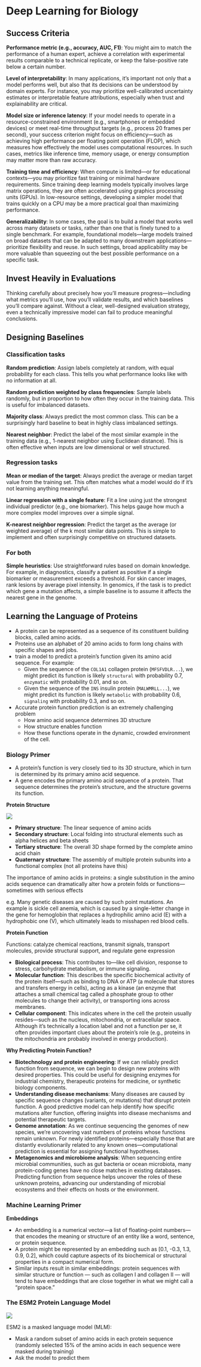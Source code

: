 # Deep Learning for Biology

## Success Criteria

**Performance metric (e.g., accuracy, AUC, F1)**: You might aim to match the performance of a human expert, achieve a correlation with experimental results comparable to a technical replicate, or keep the false-positive rate below a certain number.

**Level of interpretability**: In many applications, it’s important not only that a model performs well, but also that its decisions can be understood by domain experts. For instance, you may prioritize well-calibrated uncertainty estimates or interpretable feature attributions, especially when trust and explainability are critical.

**Model size or inference latency**: If your model needs to operate in a resource-constrained environment (e.g., smartphones or embedded devices) or meet real-time throughput targets (e.g., process 20 frames per second), your success criterion might focus on efficiency—such as achieving high performance per floating point operation (FLOP), which measures how effectively the model uses computational resources. In such cases, metrics like inference time, memory usage, or energy consumption may matter more than raw accuracy.

**Training time and efficiency**: When compute is limited—or for educational contexts—you may prioritize fast training or minimal hardware requirements. Since training deep learning models typically involves large matrix operations, they are often accelerated using graphics processing units (GPUs). In low-resource settings, developing a simpler model that trains quickly on a CPU may be a more practical goal than maximizing performance.

**Generalizability**: In some cases, the goal is to build a model that works well across many datasets or tasks, rather than one that is finely tuned to a single benchmark. For example, foundational models—large models trained on broad datasets that can be adapted to many downstream applications—prioritize flexibility and reuse. In such settings, broad applicability may be more valuable than squeezing out the best possible performance on a specific task.

## Invest Heavily in Evaluations

Thinking carefully about precisely how you’ll measure progress—including what metrics you’ll use, how you’ll validate results, and which baselines you’ll compare against. Without a clear, well-designed evaluation strategy, even a technically impressive model can fail to produce meaningful conclusions.

## Designing Baselines

### Classification tasks

**Random prediction**: Assign labels completely at random, with equal probability for each class. This tells you what performance looks like with no information at all.

**Random prediction weighted by class frequencies**: Sample labels randomly, but in proportion to how often they occur in the training data. This is useful for imbalanced datasets.

**Majority class**: Always predict the most common class. This can be a surprisingly hard baseline to beat in highly class imbalanced settings.

**Nearest neighbor**: Predict the label of the most similar example in the training data (e.g., 1-nearest neighbor using Euclidean distance). This is often effective when inputs are low dimensional or well structured.

### Regression tasks

**Mean or median of the target**: Always predict the average or median target value from the training set. This often matches what a model would do if it’s not learning anything meaningful.

**Linear regression with a single feature**: Fit a line using just the strongest individual predictor (e.g., one biomarker). This helps gauge how much a more complex model improves over a simple signal.

**K-nearest neighbor regression**: Predict the target as the average (or weighted average) of the k most similar data points. This is simple to implement and often surprisingly competitive on structured datasets.

### For both

**Simple heuristics**: Use straightforward rules based on domain knowledge. For example, in diagnostics, classify a patient as positive if a single biomarker or measurement exceeds a threshold. For skin cancer images, rank lesions by average pixel intensity. In genomics, if the task is to predict which gene a mutation affects, a simple baseline is to assume it affects the nearest gene in the genome.

## Learning the Language of Proteins

- A protein can be represented as a sequence of its constituent building blocks, called amino acids.
- Proteins use an alphabet of 20 amino acids to form long chains with specific shapes and jobs.
- train a model to predict a protein’s function given its amino acid sequence. For example:
  - Given the sequence of the `COL1A1` collagen protein (`MFSFVDLR...`), we might predict its function is likely `structural` with probability 0.7, `enzymatic` with probability 0.01, and so on.
  - Given the sequence of the `INS` insulin protein (`MALWMRLL...`), we might predict its function is likely `metabolic` with probability 0.6, `signaling` with probability 0.3, and so on.
- Accurate protein function prediction is an extremely challenging problem
  - How amino acid sequence determines 3D structure
  - How structure enables function
  - How these functions operate in the dynamic, crowded environment of the cell.

### Biology Primer 

- A protein’s function is very closely tied to its 3D structure, which in turn is determined by its primary amino acid sequence.
- A gene encodes the primary amino acid sequence of a protein. That sequence determines the protein’s structure, and the structure governs its function.

**Protein Structure**

![](images/001.png)

- **Primary structure**: The linear sequence of amino acids
- **Secondary structure**: Local folding into structural elements such as alpha helices and beta sheets
- **Tertiary structure**: The overall 3D shape formed by the complete amino acid chain
- **Quaternary structure**: The assembly of multiple protein subunits into a functional complex (not all proteins have this)

The importance of amino acids in proteins: a single substitution in the amino acids sequence can dramatically alter how a protein folds or functions—sometimes with serious effects

e.g. Many genetic diseases are caused by such point mutations. An example is sickle cell anemia, which is caused by a single-letter change in the gene for hemoglobin that replaces a hydrophilic amino acid (E) with a hydrophobic one (V), which ultimately leads to misshapen red blood cells.

**Protein Function**

Functions: catalyze chemical reactions, transmit signals, transport molecules, provide structural support, and regulate gene expression

- **Biological process**: This contributes to—like cell division, response to stress, carbohydrate metabolism, or immune signaling.
- **Molecular function**: This describes the specific biochemical activity of the protein itself—such as binding to DNA or ATP (a molecule that stores and transfers energy in cells), acting as a kinase (an enzyme that attaches a small chemical tag called a phosphate group to other molecules to change their activity), or transporting ions across membranes.
- **Cellular component**: This indicates where in the cell the protein usually resides—such as the nucleus, mitochondria, or extracellular space. Although it’s technically a location label and not a function per se, it often provides important clues about the protein’s role (e.g., proteins in the mitochondria are probably involved in energy production).

**Why Predicting Protein Function?**

- **Biotechnology and protein engineering**: If we can reliably predict function from sequence, we can begin to design new proteins with desired properties. This could be useful for designing enzymes for industrial chemistry, therapeutic proteins for medicine, or synthetic biology components.
- **Understanding disease mechanisms**: Many diseases are caused by specific sequence changes (variants, or mutations) that disrupt protein function. A good predictive model can help identify how specific mutations alter function, offering insights into disease mechanisms and potential therapeutic targets.
- **Genome annotation**: As we continue sequencing the genomes of new species, we’re uncovering vast numbers of proteins whose functions remain unknown. For newly identified proteins—especially those that are distantly evolutionarily related to any known ones—computational prediction is essential for assigning functional hypotheses.
- **Metagenomics and microbiome analysis**: When sequencing entire microbial communities, such as gut bacteria or ocean microbiota, many protein-coding genes have no close matches in existing databases. Predicting function from sequence helps uncover the roles of these unknown proteins, advancing our understanding of microbial ecosystems and their effects on hosts or the environment.

### Machine Learning Primer

**Embeddings**

- An embedding is a numerical vector—a list of floating-point numbers—that encodes the meaning or structure of an entity like a word, sentence, or protein sequence. 
- A protein might be represented by an embedding such as [0.1, -0.3, 1.3, 0.9, 0.2], which could capture aspects of its biochemical or structural properties in a compact numerical form.
- Similar inputs result in similar embeddings: protein sequences with similar structure or function — such as collagen I and collagen II — will tend to have embeddings that are close together in what we might call a “protein space.”

### The ESM2 Protein Language Model

![](images/protein-language-esm.png)

ESM2 is a masked language model (MLM):

- Mask a random subset of amino acids in each protein sequence (randomly selected 15% of the amino acids in each sequence were masked during training)
- Ask the model to predict them

